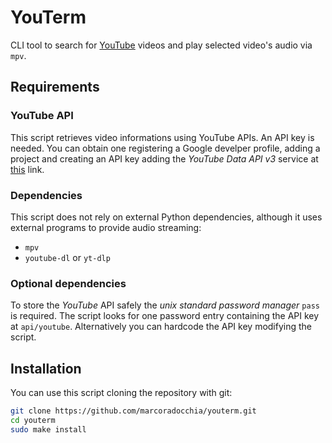# YouTerm
CLI tool to search for [YouTube](https://youtube.com) videos and play selected
video's audio via `mpv`.

## Requirements
### YouTube API
This script retrieves video informations using YouTube APIs. An API key is
needed. You can obtain one registering a Google develper profile, adding a
project and creating an API key adding the _YouTube Data API v3_ service at
[this](https://console.cloud.google.com/apis/dashboard) link.
### Dependencies
This script does not rely on external Python dependencies, although it uses
external programs to provide audio streaming:
* `mpv`
* `youtube-dl` or `yt-dlp`
### Optional dependencies
To store the _YouTube_ API safely the _unix standard password manager_ `pass`
is required. The script looks for one password entry containing the API key at
`api/youtube`. Alternatively you can hardcode the API key modifying
the script.

## Installation
You can use this script cloning the repository with git:
```sh
git clone https://github.com/marcoradocchia/youterm.git
cd youterm
sudo make install
```
